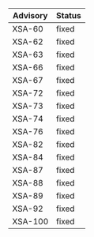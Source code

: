 | Advisory | Status |
|----------|--------|
| XSA-60   | fixed  |
| XSA-62   | fixed  |
| XSA-63   | fixed  |
| XSA-66   | fixed  |
| XSA-67   | fixed  |
| XSA-72   | fixed  |
| XSA-73   | fixed  |
| XSA-74   | fixed  |
| XSA-76   | fixed  |
| XSA-82   | fixed  |
| XSA-84   | fixed  |
| XSA-87   | fixed  |
| XSA-88   | fixed  |
| XSA-89   | fixed  |
| XSA-92   | fixed  |
| XSA-100  | fixed  |
